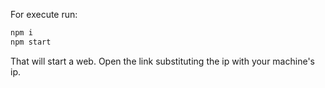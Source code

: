 For execute run:

```bash
npm i
npm start
```

That will start a web. Open the link substituting the ip with your machine's ip.
